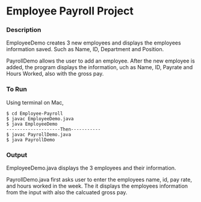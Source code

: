 # Employee Payroll Project

### Description

EmployeeDemo creates 3 new employees and displays the employees information saved. Such as Name, ID, Department and Position.

PayrollDemo allows the user to add an employee. After the new employee is added, the program displays the information, uch as Name, ID, Payrate and Hours Worked, also with the gross pay. 

### To Run

Using terminal on Mac,

```
$ cd Employee-Payroll
$ javac EmployeeDemo.java
$ java EmployeeDemo
--------------------Then-----------
$ javac PayrollDemo.java
$ java PayrollDemo
```

### Output

EmployeeDemo.java displays the 3 employees and their information. 

PayrollDemo.java first asks user to enter the employees name, id, pay rate, and hours worked in the week. The it displays the employees information from the input with also the calcuated gross pay. 
